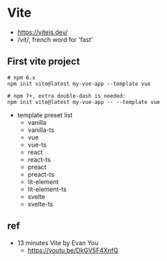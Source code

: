# Vite
* https://vitejs.dev/
* /vit/, french word for 'fast'

## First vite project
```
# npm 6.x
npm init vite@latest my-vue-app --template vue

# npm 7+, extra double-dash is needed:
npm init vite@latest my-vue-app -- --template vue
```

* template preset list
  * vanilla
  * vanilla-ts
  * vue
  * vue-ts
  * react
  * react-ts
  * preact
  * preact-ts
  * lit-element
  * lit-element-ts
  * svelte
  * svelte-ts

## ref
* 13 minutes Vite by Evan You
  * https://youtu.be/DkGV5F4XnfQ
